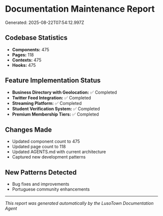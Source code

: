 # Documentation Maintenance Report
Generated: 2025-08-22T07:54:12.997Z

## Codebase Statistics
- **Components:** 475
- **Pages:** 118
- **Contexts:** 475
- **Hooks:** 475

## Feature Implementation Status
- **Business Directory with Geolocation:** ✅ Completed
- **Twitter Feed Integration:** ✅ Completed
- **Streaming Platform:** ✅ Completed
- **Student Verification System:** ✅ Completed
- **Premium Membership Tiers:** ✅ Completed

## Changes Made
- Updated component count to 475
- Updated page count to 118
- Updated AGENTS.md with current architecture
- Captured new development patterns

## New Patterns Detected
- Bug fixes and improvements
- Portuguese community enhancements

---
*This report was generated automatically by the LusoTown Documentation Agent*
